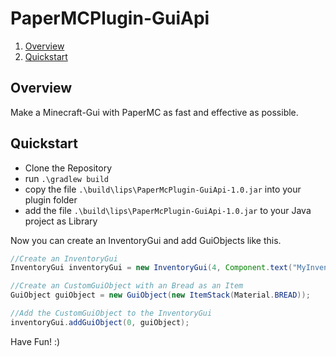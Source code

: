 # PaperMCPlugin-GuiApi

1. [Overview](#link_overview)
2. [Quickstart](#link_quickstart)

## <a name="link_overview"></a>Overview
Make a Minecraft-Gui with PaperMC as fast and effective as possible.

## <a name="link_quickstart"></a>Quickstart
- Clone the Repository
- run ```.\gradlew build```
- copy the file ```.\build\lips\PaperMcPlugin-GuiApi-1.0.jar``` into your plugin folder
- add the file ```.\build\lips\PaperMcPlugin-GuiApi-1.0.jar``` to your Java project as Library

Now you can create an InventoryGui and add GuiObjects like this.
```java
//Create an InventoryGui
InventoryGui inventoryGui = new InventoryGui(4, Component.text("MyInventoryGui"));

//Create an CustomGuiObject with an Bread as an Item
GuiObject guiObject = new GuiObject(new ItemStack(Material.BREAD));

//Add the CustomGuiObject to the InventoryGui
inventoryGui.addGuiObject(0, guiObject);
```
Have Fun! :)

